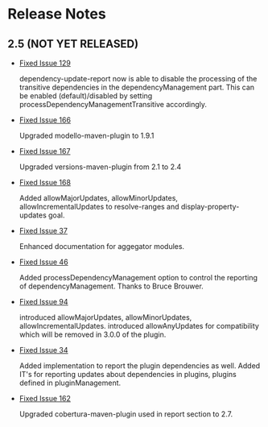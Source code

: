 # Release Notes

## 2.5 (NOT YET RELEASED)

 * [Fixed Issue 129][issue-129]
   
   dependency-update-report now is able to disable the processing 
   of the transitive dependencies in the dependencyManagement part.
   This can be enabled (default)/disabled by setting
   processDependencyManagementTransitive accordingly.

 * [Fixed Issue 166][issue-166]
   
   Upgraded modello-maven-plugin to 1.9.1

 * [Fixed Issue 167][issue-167]
  
   Upgraded versions-maven-plugin from 2.1 to 2.4

 * [Fixed Issue 168][issue-168]
 
   Added allowMajorUpdates, allowMinorUpdates, allowIncrementalUpdates
   to resolve-ranges and display-property-updates goal.

 * [Fixed Issue 37][issue-37]
   
   Enhanced documentation for aggegator modules.
     
 * [Fixed Issue 46][issue-46]
 
   Added processDependencyManagement option to control the reporting
   of dependencyManagement.
   Thanks to Bruce Brouwer.

 * [Fixed Issue 94][issue-94]
 
   introduced allowMajorUpdates, allowMinorUpdates,
   allowIncrementalUpdates.
   introduced allowAnyUpdates for compatibility which
   will be removed in 3.0.0 of the plugin.

 * [Fixed Issue 34][issue-34]
   
   Added implementation to report the plugin dependencies as well.
   Added IT's for reporting updates about dependencies in plugins,
   plugins defined in pluginManagement.

* [Fixed Issue 162][issue-162]

  Upgraded cobertura-maven-plugin used in report section
  to 2.7.
   
[issue-34]: https://github.com/jenkinsci/java-client-api/issues/34
[issue-37]: https://github.com/jenkinsci/java-client-api/issues/37
[issue-46]: https://github.com/jenkinsci/java-client-api/issues/46
[issue-94]: https://github.com/jenkinsci/java-client-api/issues/94
[issue-129]: https://github.com/jenkinsci/java-client-api/issues/129
[issue-162]: https://github.com/jenkinsci/java-client-api/issues/162
[issue-166]: https://github.com/jenkinsci/java-client-api/issues/166
[issue-167]: https://github.com/jenkinsci/java-client-api/issues/167
[issue-168]: https://github.com/jenkinsci/java-client-api/issues/168
